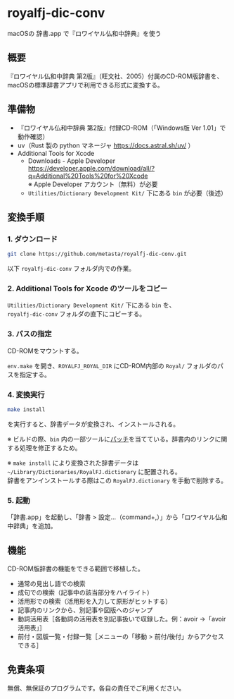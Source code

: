 # royalfj-dic-conv
macOSの 辞書.app で『ロワイヤル仏和中辞典』を使う

## 概要
『ロワイヤル仏和中辞典 第2版』（旺文社、2005）付属のCD-ROM版辞書を、macOSの標準辞書アプリで利用できる形式に変換する。

## 準備物
- 『ロワイヤル仏和中辞典 第2版』付録CD-ROM（「Windows版 Ver 1.01」で動作確認）
- uv（Rust 製の python マネージャ https://docs.astral.sh/uv/ ）
- Additional Tools for Xcode
  - Downloads - Apple Developer  
https://developer.apple.com/download/all/?q=Additional%20Tools%20for%20Xcode  
※ Apple Developer アカウント（無料）が必要
  - `Utilities/Dictionary Development Kit/` 下にある `bin` が必要（後述）

## 変換手順

### 1. ダウンロード
``` sh
git clone https://github.com/metasta/royalfj-dic-conv.git
```
以下 `royalfj-dic-conv` フォルダ内での作業。

### 2. Additional Tools for Xcode のツールをコピー

`Utilities/Dictionary Development Kit/` 下にある `bin` を、  
`royalfj-dic-conv` フォルダの直下にコピーする。

### 3. パスの指定
CD-ROMをマウントする。

`env.make` を開き、`ROYALFJ_ROYAL_DIR` にCD-ROM内部の `Royal/` フォルダのパスを指定する。

### 4. 変換実行
```sh
make install
```
を実行すると、辞書データが変換され、インストールされる。

※ ビルドの際、`bin` 内の一部ツールに[パッチ](scripts/extract_referred_id.pl.patch)を当てている。辞書内のリンクに関する処理を修正するため。

※ `make install` により変換された辞書データは `~/Library/Dictionaries/RoyalFJ.dictionary` に配置される。  
辞書をアンインストールする際はこの `RoyalFJ.dictionary` を手動で削除する。

### 5. 起動
「辞書.app」を起動し、「辞書 > 設定...（command+,）」から「ロワイヤル仏和中辞典」を追加。

## 機能
CD-ROM版辞書の機能をできる範囲で移植した。
- 通常の見出し語での検索
- 成句での検索（記事中の該当部分をハイライト）
- 活用形での検索（活用形を入力して原形がヒットする）
- 記事内のリンクから、別記事や図版へのジャンプ
- 動詞活用表［各動詞の活用表を別記事扱いで収録した。例：avoir →「avoir 活用表」］
- 前付・図版一覧・付録一覧［メニューの「移動 > 前付/後付」からアクセスできる］

## 免責条項
無償、無保証のプログラムです。各自の責任でご利用ください。
